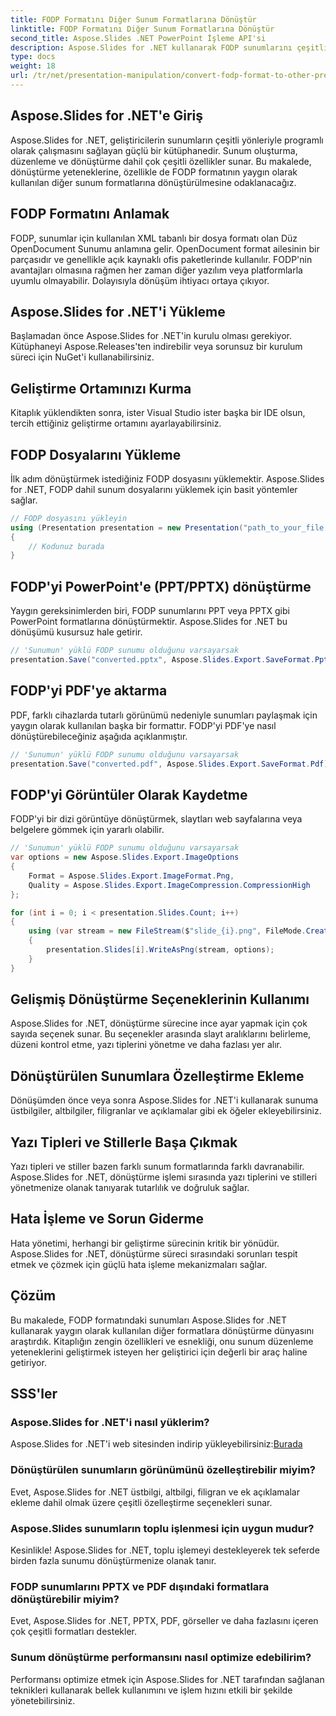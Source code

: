```yaml
---
title: FODP Formatını Diğer Sunum Formatlarına Dönüştür
linktitle: FODP Formatını Diğer Sunum Formatlarına Dönüştür
second_title: Aspose.Slides .NET PowerPoint İşleme API'si
description: Aspose.Slides for .NET kullanarak FODP sunumlarını çeşitli formatlara nasıl dönüştüreceğinizi öğrenin. Kolayca oluşturun, özelleştirin ve optimize edin.
type: docs
weight: 18
url: /tr/net/presentation-manipulation/convert-fodp-format-to-other-presentation-formats/
---
```


## Aspose.Slides for .NET'e Giriş

Aspose.Slides for .NET, geliştiricilerin sunumların çeşitli yönleriyle programlı olarak çalışmasını sağlayan güçlü bir kütüphanedir. Sunum oluşturma, düzenleme ve dönüştürme dahil çok çeşitli özellikler sunar. Bu makalede, dönüştürme yeteneklerine, özellikle de FODP formatının yaygın olarak kullanılan diğer sunum formatlarına dönüştürülmesine odaklanacağız.

## FODP Formatını Anlamak

FODP, sunumlar için kullanılan XML tabanlı bir dosya formatı olan Düz OpenDocument Sunumu anlamına gelir. OpenDocument format ailesinin bir parçasıdır ve genellikle açık kaynaklı ofis paketlerinde kullanılır. FODP'nin avantajları olmasına rağmen her zaman diğer yazılım veya platformlarla uyumlu olmayabilir. Dolayısıyla dönüşüm ihtiyacı ortaya çıkıyor.

## Aspose.Slides for .NET'i Yükleme

Başlamadan önce Aspose.Slides for .NET'in kurulu olması gerekiyor. Kütüphaneyi Aspose.Releases'ten indirebilir veya sorunsuz bir kurulum süreci için NuGet'i kullanabilirsiniz.

## Geliştirme Ortamınızı Kurma

Kitaplık yüklendikten sonra, ister Visual Studio ister başka bir IDE olsun, tercih ettiğiniz geliştirme ortamını ayarlayabilirsiniz.

## FODP Dosyalarını Yükleme

İlk adım dönüştürmek istediğiniz FODP dosyasını yüklemektir. Aspose.Slides for .NET, FODP dahil sunum dosyalarını yüklemek için basit yöntemler sağlar.

```csharp
// FODP dosyasını yükleyin
using (Presentation presentation = new Presentation("path_to_your_file.fodp"))
{
    // Kodunuz burada
}
```

## FODP'yi PowerPoint'e (PPT/PPTX) dönüştürme

Yaygın gereksinimlerden biri, FODP sunumlarını PPT veya PPTX gibi PowerPoint formatlarına dönüştürmektir. Aspose.Slides for .NET bu dönüşümü kusursuz hale getirir.

```csharp
// 'Sunumun' yüklü FODP sunumu olduğunu varsayarsak
presentation.Save("converted.pptx", Aspose.Slides.Export.SaveFormat.Pptx);
```

## FODP'yi PDF'ye aktarma

PDF, farklı cihazlarda tutarlı görünümü nedeniyle sunumları paylaşmak için yaygın olarak kullanılan başka bir formattır. FODP'yi PDF'ye nasıl dönüştürebileceğiniz aşağıda açıklanmıştır.

```csharp
// 'Sunumun' yüklü FODP sunumu olduğunu varsayarsak
presentation.Save("converted.pdf", Aspose.Slides.Export.SaveFormat.Pdf);
```

## FODP'yi Görüntüler Olarak Kaydetme

FODP'yi bir dizi görüntüye dönüştürmek, slaytları web sayfalarına veya belgelere gömmek için yararlı olabilir.

```csharp
// 'Sunumun' yüklü FODP sunumu olduğunu varsayarsak
var options = new Aspose.Slides.Export.ImageOptions
{
    Format = Aspose.Slides.Export.ImageFormat.Png,
    Quality = Aspose.Slides.Export.ImageCompression.CompressionHigh
};

for (int i = 0; i < presentation.Slides.Count; i++)
{
    using (var stream = new FileStream($"slide_{i}.png", FileMode.Create))
    {
        presentation.Slides[i].WriteAsPng(stream, options);
    }
}
```

## Gelişmiş Dönüştürme Seçeneklerinin Kullanımı

Aspose.Slides for .NET, dönüştürme sürecine ince ayar yapmak için çok sayıda seçenek sunar. Bu seçenekler arasında slayt aralıklarını belirleme, düzeni kontrol etme, yazı tiplerini yönetme ve daha fazlası yer alır.

## Dönüştürülen Sunumlara Özelleştirme Ekleme

Dönüşümden önce veya sonra Aspose.Slides for .NET'i kullanarak sunuma üstbilgiler, altbilgiler, filigranlar ve açıklamalar gibi ek öğeler ekleyebilirsiniz.

## Yazı Tipleri ve Stillerle Başa Çıkmak

Yazı tipleri ve stiller bazen farklı sunum formatlarında farklı davranabilir. Aspose.Slides for .NET, dönüştürme işlemi sırasında yazı tiplerini ve stilleri yönetmenize olanak tanıyarak tutarlılık ve doğruluk sağlar.

## Hata İşleme ve Sorun Giderme

Hata yönetimi, herhangi bir geliştirme sürecinin kritik bir yönüdür. Aspose.Slides for .NET, dönüştürme süreci sırasındaki sorunları tespit etmek ve çözmek için güçlü hata işleme mekanizmaları sağlar.

## Çözüm

Bu makalede, FODP formatındaki sunumları Aspose.Slides for .NET kullanarak yaygın olarak kullanılan diğer formatlara dönüştürme dünyasını araştırdık. Kitaplığın zengin özellikleri ve esnekliği, onu sunum düzenleme yeteneklerini geliştirmek isteyen her geliştirici için değerli bir araç haline getiriyor.

## SSS'ler

### Aspose.Slides for .NET'i nasıl yüklerim?

 Aspose.Slides for .NET'i web sitesinden indirip yükleyebilirsiniz:[Burada](https://releases.aspose.com/slides/net)

### Dönüştürülen sunumların görünümünü özelleştirebilir miyim?

Evet, Aspose.Slides for .NET üstbilgi, altbilgi, filigran ve ek açıklamalar ekleme dahil olmak üzere çeşitli özelleştirme seçenekleri sunar.

### Aspose.Slides sunumların toplu işlenmesi için uygun mudur?

Kesinlikle! Aspose.Slides for .NET, toplu işlemeyi destekleyerek tek seferde birden fazla sunumu dönüştürmenize olanak tanır.

### FODP sunumlarını PPTX ve PDF dışındaki formatlara dönüştürebilir miyim?

Evet, Aspose.Slides for .NET, PPTX, PDF, görseller ve daha fazlasını içeren çok çeşitli formatları destekler.

### Sunum dönüştürme performansını nasıl optimize edebilirim?

Performansı optimize etmek için Aspose.Slides for .NET tarafından sağlanan teknikleri kullanarak bellek kullanımını ve işlem hızını etkili bir şekilde yönetebilirsiniz.